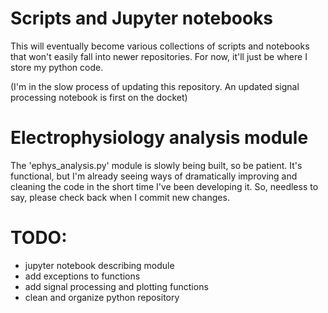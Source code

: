 # Scripts and Jupyter notebooks
This will eventually become various collections of scripts and notebooks that won't easily fall into newer repositories. For now, it'll just be where I store my python code.

(I'm in the slow process of updating this repository. An updated signal processing notebook is first on the docket)

# Electrophysiology analysis module
The 'ephys_analysis.py' module is slowly being built, so be patient. It's functional, but I'm already seeing ways of dramatically improving and cleaning the code in the short time I've been developing it. So, needless to say, please check back when I commit new changes.

# TODO:
* jupyter notebook describing module
* add exceptions to functions
* add signal processing and plotting functions
* clean and organize python repository